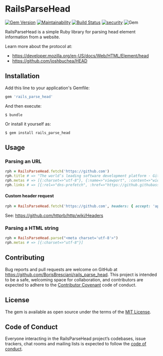# RailsParseHead

[![Gem Version](https://badge.fury.io/rb/rails_parse_head.svg)](https://badge.fury.io/rb/rails_parse_head)
[![Maintainability](https://api.codeclimate.com/v1/badges/afba4f764f278035b1c1/maintainability)](https://codeclimate.com/github/BorisBresciani/rails_parse_head/maintainability)
[![Build Status](https://travis-ci.org/BorisBresciani/rails_parse_head.svg?branch=master)](https://travis-ci.org/BorisBresciani/rails_parse_head)
[![security](https://hakiri.io/github/BorisBresciani/rails_parse_head/master.svg)](https://hakiri.io/github/BorisBresciani/rails_parse_head/master)
![Gem](https://img.shields.io/gem/dt/rails_parse_head)
 
RailsParseHead is a simple Ruby library for parsing head element information from a website. 

Learn more about the protocol at: 
- https://developer.mozilla.org/en-US/docs/Web/HTML/Element/head
- https://github.com/joshbuchea/HEAD

## Installation

Add this line to your application's Gemfile:

```ruby
gem 'rails_parse_head'
```

And then execute:

    $ bundle

Or install it yourself as:

    $ gem install rails_parse_head

## Usage

### Parsing an URL

```ruby
rph = RailsParseHead.fetch('https://github.com')
rph.title # => "The world’s leading software development platform · GitHub"
rph.metas # => [{:charset=>"utf-8"}, {:name=>"viewport", :content=>"width=device-width"}]
rph.links # => [{:rel=>"dns-prefetch", :href=>"https://github.githubassets.com"}, {:rel=>"dns-prefetch", :href=>"https://avatars0.githubusercontent.com"}]
```

#### Custom header request
```ruby
rph = RailsParseHead.fetch('https://github.com', headers: { accept: 'application/json' })
```

See: https://github.com/httprb/http/wiki/Headers

### Parsing a HTML string

```ruby
rph = RailsParseHead.parse("<meta charset='utf-8'>")
rph.metas # => [{:charset=>"utf-8"}]
```

## Contributing

Bug reports and pull requests are welcome on GitHub at https://github.com/BorisBresciani/rails_parse_head. This project is intended to be a safe, welcoming space for collaboration, and contributors are expected to adhere to the [Contributor Covenant](http://contributor-covenant.org) code of conduct.

## License

The gem is available as open source under the terms of the [MIT License](https://opensource.org/licenses/MIT).

## Code of Conduct

Everyone interacting in the RailsParseHead project’s codebases, issue trackers, chat rooms and mailing lists is expected to follow the [code of conduct](https://github.com/[USERNAME]/rails_parse_head/blob/master/CODE_OF_CONDUCT.md).
